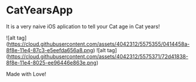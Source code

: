 CatYearsApp
===========
It is a very naive iOS aplication to tell your Cat age in Cat years!

![alt tag] (https://cloud.githubusercontent.com/assets/4042312/5575355/0414458a-8f8e-11e4-87c3-e5eefda656a8.png)  ![alt tag] (https://cloud.githubusercontent.com/assets/4042312/5575371/72d41838-8f8e-11e4-8025-ee96446e863e.png)

Made with Love!
